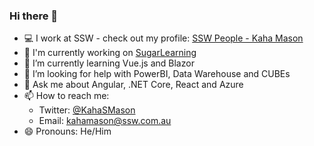 ### Hi there 👋

- 💻 I work at SSW - check out my profile: [SSW People - Kaha Mason](https://www.ssw.com.au/people/kaha-mason)
- 🔭 I'm currently working on [SugarLearning](https://sugarlearning.com/)
- 🌱 I’m currently learning Vue.js and Blazor
- 🤔 I’m looking for help with PowerBI, Data Warehouse and CUBEs
- 💬 Ask me about Angular, .NET Core, React and Azure
- 📫 How to reach me: 
  - Twitter: [@KahaSMason](https://twitter.com/kahasmason)
  - Email: [kahamason@ssw.com.au](mailto:kahamason@ssw.com.au)
- 😄 Pronouns: He/Him

